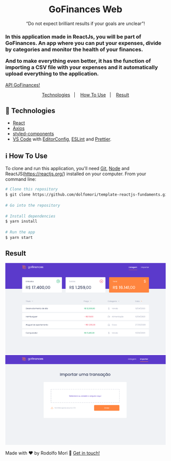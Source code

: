 
<h1 align="center">
GoFinances Web
</h3>

<p align="center">“Do not expect brilliant results if your goals are unclear”!</blockquote>

<h3> 
  
In this application made in ReactJs, you will be part of GoFinances.
An app where you can put your expenses, divide by categories and monitor the health of your finances.

And to make everything even better, it has the function of importing a CSV file
with your expenses and it automatically upload everything to the application.

</h3>
  
  [API GoFinances!](https://github.com/dolfomori/gostack-template-typeorm-upload/)

  
<p align="center">
  <a href="#rocket-technologies">Technologies</a>&nbsp;&nbsp;&nbsp;|&nbsp;&nbsp;&nbsp;
  <a href="#information_source-how-to-use">How To Use</a>&nbsp;&nbsp;&nbsp;|&nbsp;&nbsp;&nbsp;
  <a href="#result">Result</a>
</p>

## :rocket: Technologies

- [React](https://reactjs.org/)
- [Axios](https://github.com/axios/axios)
- [styled-components](https://www.styled-components.com/)
- [VS Code](https://code.visualstudio.com/) with [EditorConfig](https://editorconfig.org/), [ESLint](https://eslint.org/) and [Prettier](https://prettier.io/).

## :information_source: How To Use

To clone and run this application, you'll need [Git](https://git-scm.com), [Node](https://nodejs.org) and ReactJS(https://reactjs.org/) installed on your computer. From your command line:

```bash
# Clone this repository
$ git clone https://github.com/dolfomori/template-reactjs-fundaments.git

# Go into the repository

# Install dependencies
$ yarn install

# Run the app
$ yarn start

```

## Result

<img src="https://github.com/dolfomori/template-reactjs-fundaments/blob/master/public/screen_shot1.png" width="800"><img src="https://github.com/dolfomori/template-reactjs-fundaments/blob/master/public/screen_shot2.png" width="800">


Made with ♥ by Rodolfo Mori :wave: [Get in touch!](https://www.linkedin.com/in/rodolfomori/)

